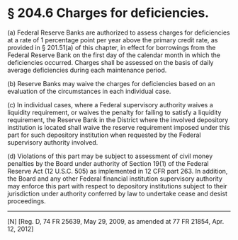 # § 204.6   Charges for deficiencies.

(a) Federal Reserve Banks are authorized to assess charges for deficiencies at a rate of 1 percentage point per year above the primary credit rate, as provided in § 201.51(a) of this chapter, in effect for borrowings from the Federal Reserve Bank on the first day of the calendar month in which the deficiencies occurred. Charges shall be assessed on the basis of daily average deficiencies during each maintenance period.


(b) Reserve Banks may waive the charges for deficiencies based on an evaluation of the circumstances in each individual case.


(c) In individual cases, where a Federal supervisory authority waives a liquidity requirement, or waives the penalty for failing to satisfy a liquidity requirement, the Reserve Bank in the District where the involved depository institution is located shall waive the reserve requirement imposed under this part for such depository institution when requested by the Federal supervisory authority involved.


(d) Violations of this part may be subject to assessment of civil money penalties by the Board under authority of Section 19(1) of the Federal Reserve Act (12 U.S.C. 505) as implemented in 12 CFR part 263. In addition, the Board and any other Federal financial institution supervisory authority may enforce this part with respect to depository institutions subject to their jurisdiction under authority conferred by law to undertake cease and desist proceedings.



---

[N] [Reg. D, 74 FR 25639, May 29, 2009, as amended at 77 FR 21854, Apr. 12, 2012]




